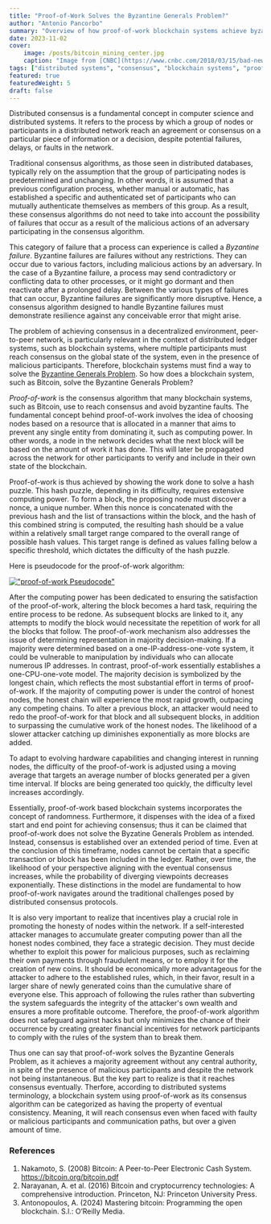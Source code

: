 ```yaml
---
title: "Proof-of-Work Solves the Byzantine Generals Problem?"
author: "Antonio Pancorbo"
summary: "Overview of how proof-of-work blockchain systems achieve byzantine fault tolerance"
date: 2023-11-02
cover:
    image: /posts/bitcoin_mining_center.jpg
    caption: "Image from [CNBC](https://www.cnbc.com/2018/03/15/bad-news-for-bitcoin-miners-as-its-no-longer-profitable-to-create-the-cryptocurrency.html)"
tags: ["distributed systems", "consensus", "blockchain systems", "proof-of-work", "byzantine generals problem"]
featured: true
featuredWeight: 5
draft: false
---
```


Distributed consensus is a fundamental concept in computer science and distributed
systems. It refers to the process by which a group of nodes or participants in a
distributed network reach an agreement or consensus on a particular piece of
information or a decision, despite potential failures, delays, or faults in the
network.

Traditional consensus algorithms, as those seen in distributed databases, typically
rely on the assumption that the group of participating nodes is predetermined
and unchanging. In other words, it is assumed that a previous configuration 
process, whether manual or automatic, has established a specific and authenticated
set of participants who can mutually authenticate themselves as members of this
group. As a result, these consensus algorithms do not need to take into account
the possibility of failures that occur as a result of the malicious actions of
an adversary participating in the consensus algorithm.

This category of failure that a process can experience is called a *Byzantine 
failure*. Byzantine failures are failures without any restrictions. They can
occur due to various factors, including malicious actions by an adversary.
In the case of a Byzantine failure, a process may send contradictory or conflicting
data to other processes, or it might go dormant and then reactivate after a 
prolonged delay. Between the various types of failures that can occur, Byzantine
failures are significantly more disruptive. Hence, a consensus algorithm designed
to handle Byzantine failures must demonstrate resilience against any conceivable
error that might arise.

The problem of achieving consensus in a decentralized environment, peer-to-peer
network, is particularly relevant in the context of distributed ledger systems,
such as blockchain systems, where multiple participants must reach consensus on
the global state of the system, even in the presence of malicious participants.
Therefore, blockchain systems must find a way to solve the [Byzantine Generals Problem](https://www.tony.software//posts/breaking_down_byzantine_generals_problem/).
So how does a blockchain system, such as Bitcoin, solve the Byzantine Generals
Problem?

*Proof-of-work* is the consensus algorithm that many blockchain systems, such as
Bitcoin, use to reach consensus and avoid byzantine faults. The fundamental
concept behind proof-of-work involves the idea of choosing nodes based on a
resource that is allocated in a manner that aims to prevent any single entity
from dominating it, such as computing power. In other words, a node in the
network decides what the next block will be based on the amount of work it 
has done. This will later be propagated across the network for other participants
to verify and include in their own state of the blockchain. 

Proof-of-work is thus achieved by showing the work done to solve a hash puzzle.
This hash puzzle, depending in its difficulty, requires extensive computing power.
To form a block, the proposing node must discover a nonce, a unique number.
When this nonce is concatenated with the previous hash and the list of transactions
within the block, and the hash of this combined string is computed, the resulting
hash should be a value within a relatively small target range compared to the
overall range of possible hash values. This target range is defined as values falling
below a specific threshold, which dictates the difficulty of the hash puzzle.

Here is pseudocode for the proof-of-work algorithm:

[!["proof-of-work Pseudocode"](/posts/proof_of_work_code.png#center)](https://www.tony.software/posts/proof_of_work_code.png)

After the computing power has been dedicated to ensuring the satisfaction of the
proof-of-work, altering the block becomes a hard task, requiring the entire process
to be redone. As subsequent blocks are linked to it, any attempts to modify the 
block would necessitate the repetition of work for all the blocks that follow. The
proof-of-work mechanism also addresses the issue of determining representation in
majority decision-making. If a majority were determined based on a one-IP-address-one-vote
system, it could be vulnerable to manipulation by individuals who can allocate numerous
IP addresses. In contrast, proof-of-work essentially establishes a one-CPU-one-vote
model. The majority decision is symbolized by the longest chain, which reflects the
most substantial effort in terms of proof-of-work. If the majority of computing power is
under the control of honest nodes, the honest chain will experience the most rapid
growth, outpacing any competing chains. To alter a previous block, an attacker 
would need to redo the proof-of-work for that block and all subsequent blocks, 
in addition to surpassing the cumulative work of the honest nodes. The likelihood of
a slower attacker catching up diminishes exponentially as more blocks are added. 

To adapt to evolving hardware capabilities and changing interest in running nodes,
the difficulty of the proof-of-work is adjusted using a moving average that targets
an average number of blocks generated per a given time interval. If blocks are
being generated too quickly, the difficulty level increases accordingly.

Essentially, proof-of-work based blockchain systems incorporates the concept of
randomness. Furthermore, it dispenses with the idea of a fixed start and end point
for achieving consensus; thus it can be claimed that proof-of-work does not solve
the Byzatine Generals Problem as intended. Instead, consensus is established over
an extended period of time. Even at the conclusion of this timeframe, nodes cannot
be certain that a specific transaction or block has been included in the ledger.
Rather, over time, the likelihood of your perspective aligning with the eventual
consensus increases, while the probability of diverging viewpoints decreases exponentially.
These distinctions in the model are fundamental to how proof-of-work navigates around
the traditional challenges posed by distributed consensus protocols.

It is also very important to realize that incentives play a crucial role in promoting
the honesty of nodes within the network. If a self-interested attacker manages to
accumulate greater computing power than all the honest nodes combined, they face
a strategic decision. They must decide whether to exploit this power for malicious
purposes, such as reclaiming their own payments through fraudulent means, or to
employ it for the creation of new coins. It should be economically more advantageous
for the attacker to adhere to the established rules, which, in their favor, result
in a larger share of newly generated coins than the cumulative share of everyone
else. This approach of following the rules rather than subverting the system safeguards
the integrity of the attacker's own wealth and ensures a more profitable outcome.
Therefore, the proof-of-work algorithm does not safeguard against hacks but
only minimizes the chance of their occurrence by creating greater financial
incentives for network participants to comply with the rules of the system than to
break them.

Thus one can say that proof-of-work solves the Byzantine Generals Problem, as it achieves
a majority agreement without any central authority, in spite of the presence of
malicious participants and despite the network not being instantaneous. But the
key part to realize is that it reaches consensus eventually. Therfore, according
to distributed systems terminology, a blockchain system using proof-of-work as its
consensus algorithm can be categorized as having the property of eventual consistency.
Meaning, it will reach consensus even when faced with faulty or malicious participants
and communication paths, but over a given amount of time.

### References
1. Nakamoto, S. (2008) Bitcoin: A Peer-to-Peer Electronic Cash System.
https://bitcoin.org/bitcoin.pdf
2. Narayanan, A. et al. (2016) Bitcoin and cryptocurrency technologies:
A comprehensive introduction. Princeton, NJ: Princeton University Press. 
3. Antonopoulos, A. (2024) Mastering bitcoin: Programming the open blockchain.
S.l.: O’Reilly Media. 
